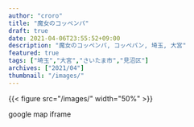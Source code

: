 ```yaml
---
author: "croro"
title: "魔女のコッペンパ"
draft: true
date: 2021-04-06T23:55:52+09:00
description: "魔女のコッペンパ, コッペパン, 埼玉, 大宮"
featured: true
tags: ["埼玉","大宮","さいたま市","見沼区"]
archives: ["2021/04"]
thumbnail: "/images/"
---
```

{{< figure src="/images/" width="50%" >}}

<div>
    google map iframe
</div>